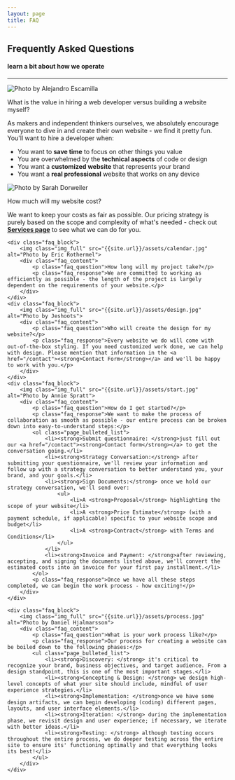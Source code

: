 ```yaml
---
layout: page
title: FAQ
---
```

<div class="text_center">
	<h2 class="text_charcoal">Frequently Asked Questions</h2>
	<h4 class="page_subtitle">learn a bit about how we operate</h4>
	<hr class="divider">
</div>
<div class="faq">
	<div class="faq_block">
		<img class="img_full" src="{{site.url}}/assets/value.jpg" alt="Photo by Alejandro Escamilla">
		<div class="faq_content">
			<p class="faq_question">What is the value in hiring a web developer versus building a website myself?</p>
			<p class="faq_response">As makers and independent thinkers ourselves, we absolutely encourage everyone to dive in and create their own website - we find it pretty fun. You'll want to hire a developer when:</p>
			<ul class="page_bulleted_list">
				<li>You want to <strong>save time</strong> to focus on other things you value</li>
				<li>You are overwhelmed by the <strong>technical aspects</strong> of code or design</li>
				<li>You want a <strong>customized website</strong> that represents your brand</li>
				<li>You want a <strong>real professional</strong> website that works on any device</li>
			</ul>
		</div>
	</div>
	<div class="faq_block">
		<img class="img_full" src="{{site.url}}/assets/cost.jpg" alt="Photo by Sarah Dorweiler">
		<div class="faq_content">
			<p class="faq_question">How much will my website cost?</p>
			<p class="faq_response">We want to keep your costs as fair as possible. Our pricing strategy is purely based on the scope and complexity of what's needed - check out <a href="/services"><strong>Services page</strong></a> to see what we can do for you.</p>
		</div>
	</div>
	
	<div class="faq_block">
		<img class="img_full" src="{{site.url}}/assets/calendar.jpg" alt="Photo by Eric Rothermel">
		<div class="faq_content">
			<p class="faq_question">How long will my project take?</p>
			<p class="faq_response">We are committed to working as efficiently as possible - the length of the project is largely dependent on the requirements of your website.</p>
		</div>
	</div>
	<div class="faq_block">
		<img class="img_full" src="{{site.url}}/assets/design.jpg" alt="Photo by Jeshoots">
		<div class="faq_content">
			<p class="faq_question">Who will create the design for my website?</p>
			<p class="faq_response">Every website we do will come with out-of-the-box styling. If you need customized work done, we can help with design. Please mention that information in the <a href="/contact"><strong>Contact Form</strong></a> and we'll be happy to work with you.</p>
		</div>
	</div>
	<div class="faq_block">
		<img class="img_full" src="{{site.url}}/assets/start.jpg" alt="Photo by Annie Spratt">
		<div class="faq_content">
			<p class="faq_question">How do I get started?</p>
			<p class="faq_response">We want to make the process of collaboration as smooth as possible - our entire process can be broken down into easy-to-understand steps:</p>
			<ol class="page_bulleted_list">
				<li><strong>Submit questionnaire: </strong>just fill out our <a href="/contact"><strong>Contact form</strong></a> to get the conversation going.</li>
				<li><strong>Strategy Conversation:</strong> after submitting your questionnaire, we'll review your information and follow up with a strategy conversation to better understand you, your brand, and your goals.</li>
				<li><strong>Sign Documents:</strong> once we hold our strategy conversation, we'll send over:
					<ul>
						<li>A <strong>Proposal</strong> highlighting the scope of your website</li>
						<li>A <strong>Price Estimate</strong> (with a payment schedule, if applicable) specific to your website scope and budget</li>
						<li>A <strong>Contract</strong> with Terms and Conditions</li>
					</ul>
				</li>
				<li><strong>Invoice and Payment: </strong>after reviewing, accepting, and signing the documents listed above, we'll convert the estimated costs into an invoice for your first pay installment.</li>
			</ol>
			<p class="faq_response">Once we have all these steps completed, we can begin the work process - how exciting!</p>
		</div>
	</div>

	<div class="faq_block">
		<img class="img_full" src="{{site.url}}/assets/process.jpg" alt="Photo by Daniel Hjalmarsson">
		<div class="faq_content">
			<p class="faq_question">What is your work process like?</p>
			<p class="faq_response">Our process for creating a website can be boiled down to the following phases:</p>
			<ul class="page_bulleted_list">
				<li><strong>Discovery: </strong> it's critical to recognize your brand, business objectives, and target audience. From a design standpoint, this is one of the most important stages.</li>
				<li><strong>Concepting & Design: </strong> we design high-level concepts of what your site should include, mindful of user experience strategies.</li>
				<li><strong>Implementation: </strong>once we have some design artifacts, we can begin developing (coding) different pages, layouts, and user interface elements.</li>
				<li><strong>Iteration: </strong> during the implementation phase, we revisit design and user experience; if necessary, we iterate with better ideas.</li>
				<li><strong>Testing: </strong> although testing occurs throughout the entire process, we do deeper testing across the entire site to ensure its' functioning optimally and that everything looks its best!</li>
			</ul>
		</div>
	</div>
</div>